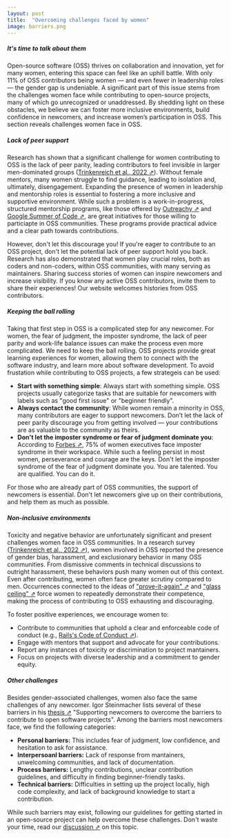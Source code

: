 ```yaml
---
layout: post
title:  "Overcoming challenges faced by women"
image: barriers.png
---
```


##### It's time to talk about them
Open-source software (OSS) thrives on collaboration and innovation, yet for many women, entering this space can feel like an uphill battle. With only 11% of OSS contributors being women — and even fewer in leadership roles — the gender gap is undeniable. A significant part of this issue stems from the challenges women face while contributing to open-source projects, many of which go unrecognized or unaddressed. By shedding light on these obstacles, we believe we can foster more inclusive environments, build confidence in newcomers, and increase women’s participation in OSS. This section reveals challenges women face in OSS.

##### Lack of peer support
Research has shown that a significant challenge for women contributing to OSS is the lack of peer parity, leading contributors to feel invisible in larger men-dominated groups (<a class="paper" target="__blank" href="https://dl.acm.org/doi/full/10.1145/3510460?casa_token=Byrbr08Ixd0AAAAA%3AeYpmhNfBa0laTMBfKMPItVYE3Ecz7Lu2Wk2PvxmK1DumMQm1toYlm-glh8xHKwIcKsIqEoNOtOdD">Trinkenreich et al., 2022 ⇗</a>). Without female mentors, many women struggle to find guidance, leading to isolation and, ultimately, disengagement. Expanding the presence of women in leadership and mentorship roles is essential to fostering a more inclusive and supportive environment. While such a problem is a work-in-progress, structured mentorship programs, like those offered by <a class="paper" target="__blank" href="https://www.outreachy.org/">Outreachy ⇗</a> and <a class="paper" target="__blank" href="https://summerofcode.withgoogle.com/">Google Summer of Code ⇗</a>, are great initiatives for those willing to particiapte in OSS communities. These programs provide practical advice and a clear path towards contributions. 

However, don't let this discourage you! If you're eager to contribute to an OSS project, don't let the potential lack of peer support hold you back. Research has also demonstrated that women play crucial roles, both as coders and non-coders, within OSS communities, with many serving as maintainers. Sharing success stories of women can inspire newcomers and increase visibility. If you know any active OSS contributors, invite them to share their experiences! Our website welcomes histories from OSS contributors.

##### Keeping the ball rolling
Taking that first step in OSS is a complicated step for any newcomer. For women, the fear of judgment, the imposter syndrome, the lack of peer parity and work-life balance issues can make the process even more complicated. We need to keep the ball rolling. OSS projects provide great learning experiences for women, allowing them to connect with the software industry, and learn more about software development. To avoid frustation while contributing to OSS projects, a few strategeis can be used:

- **Start with something simple**: Always start with something simple. OSS projects usually categorize tasks that are suitable for newcomers with labels such as "good first issue" or "beginner friendly".
- **Always contact the community**: While women remain a minority in OSS, many contributors are eager to support newcomers. Don’t let the lack of peer parity discourage you from getting involved — your contributions are as valuable to the community as theirs.
- **Don't let the imposter syndrome or fear of judgment dominate you**: According to <a class="paper" target="__blank" href="https://www.forbes.com/sites/lucianapaulise/2023/03/08/75-of-women-executives-experience-imposter-syndrome-in-the-workplace/">Forbes ⇗</a>, 75% of women executives face imposter syndrome in their workspace. While such a feeling persist in most women, perseverance and courage are the keys. Don't let the imposter syndrome of the fear of judgment dominate you. You are talented. You are qualified. You can do it.

For those who are already part of OSS communities, the support of newcomers is essential. Don't let newcomers give up on their contributions, and help them as much as possible. 

##### Non-inclusive environments
Toxicity and negative behavior are unfortunately significant and present challenges women face in OSS communities. In a research survey (<a class="paper" target="__blank" href="https://dl.acm.org/doi/full/10.1145/3510460?casa_token=Byrbr08Ixd0AAAAA%3AeYpmhNfBa0laTMBfKMPItVYE3Ecz7Lu2Wk2PvxmK1DumMQm1toYlm-glh8xHKwIcKsIqEoNOtOdD">Trinkenreich et al., 2022 ⇗</a>), women involved in OSS reported the presence of gender bias, harassment, and exclusionary behavior in many OSS communities. From dismissive comments in technical discussions to outright harassment, these behaviors push many women out of this context. Even after contributing, women often face greater scrutiny compared to men. Occurrences connected to the ideas of <a class="paper" target="__blank" href="https://hbr.org/2015/03/the-5-biases-pushing-women-out-of-stem">"prove-it-again" ⇗</a> and <a class="paper" target="__blank" href="https://eige.europa.eu/publications-resources/thesaurus/terms/1099?language_content_entity=en">"glass ceiling" ⇗</a> force women to repeatedly demonstrate their competence, making the process of contributing to OSS exhausting and discouraging.

To foster positive experiences, we encourage women to:
- Contribute to communities that uphold a clear and enforceable code of conduct (e.g., <a class="paper" target="__blank" href="https://rubyonrails.org/conduct">Rails's Code of Conduct ⇗</a>).
- Engage with mentors that support and advocate for your contributions.
- Report any instances of toxicity or discrimination to project mantainers.
- Focus on projects with diverse leadership and a commitment to gender equity.

##### Other challenges
Besides gender-associated challenges, women also face the same challenges of any newcomer. Igor Steinmacher lists several of these barriers in his <a class="paper" target="__blank" href="https://www.teses.usp.br/teses/disponiveis/45/45134/tde-30112015-131552/publico/TeseSteinmacher.pdf">thesis ⇗</a> "Supporting newcomers to overcome the barriers to contribute to open software projects". Among the barriers most newcomers face, we find the following categories:

- <b>Personal barriers:</b> This includes fear of judgment, low confidence, and hesitation to ask for assistance.
- <b>Interpersoanl barriers:</b> Lack of response from mantainers, unwelcoming communities, and lack of documentation.
- <b>Process barriers:</b> Lengthy contributions, unclear contribution guidelines, and difficulty in finding beginner-friendly tasks.
- <b>Technical barriers:</b> Difficulties in setting up the project locally, high code complexity, and lack of background knowledge to start a contribution.

While such barriers may exist, following our guidelines for getting started in an open-source project can help overcome these challenges. Don't waste your time, read our <a class="paper" target="__blank" href="http://localhost:4000/posts/starting-in-oss">discussion ⇗</a> on this topic.